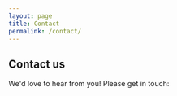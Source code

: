 ```yaml
---
layout: page
title: Contact
permalink: /contact/
---
```


## Contact us

We'd love to hear from you! Please get in touch:
